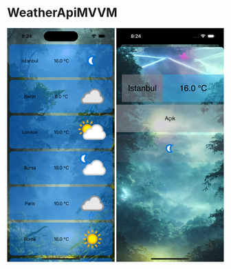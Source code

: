 # WeatherApiMVVM



<img src="https://github.com/aliamanvermez/WeatherApiMVVM/blob/main/WeatherApiMVVM/Simulator%20Screen%20Shot%20-%20iPhone%2014%20Pro%20-%202023-04-01%20at%2020.24.36.png" width="250"/>




<img src="https://github.com/aliamanvermez/WeatherApiMVVM/blob/main/WeatherApiMVVM/Simulator%20Screen%20Shot%20-%20iPhone%2014%20Pro%20-%202023-04-01%20at%2020.24.41.png" width="250"/>
